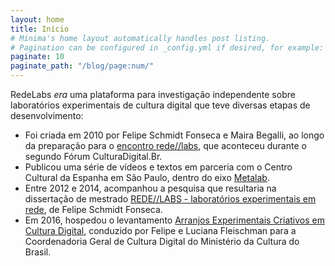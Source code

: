```yaml
---
layout: home
title: Início
# Minima's home layout automatically handles post listing.
# Pagination can be configured in _config.yml if desired, for example:
paginate: 10
paginate_path: "/blog/page:num/"
---
```


RedeLabs *era* uma plataforma para investigação independente sobre laboratórios experimentais de cultura digital que teve diversas etapas de desenvolvimento:

- Foi criada em 2010 por Felipe Schmidt Fonseca e Maira Begalli, ao longo da preparação para o [encontro rede//labs](/encontro-redelabs), que aconteceu durante o segundo Fórum CulturaDigital.Br.
- Publicou uma série de vídeos e textos em parceria com o Centro Cultural da Espanha em São Paulo, dentro do eixo [Metalab](/metalab).
- Entre 2012 e 2014, acompanhou a pesquisa que resultaria na dissertação de mestrado [REDE//LABS - laboratórios experimentais em rede](/redelabs-fsf), de Felipe Schmidt Fonseca.
- Em 2016, hospedou o levantamento [Arranjos Experimentais Criativos em Cultura Digital](/arranjos-experimentais), conduzido por Felipe e Luciana Fleischman para a Coordenadoria Geral de Cultura Digital do Ministério da Cultura do Brasil.
